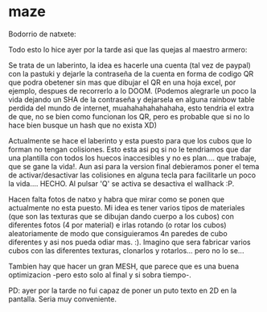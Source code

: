 # maze
Bodorrio de natxete:

Todo esto lo hice ayer por la tarde asi que las quejas al maestro armero:

Se trata de un laberinto, la idea es hacerle una cuenta (tal vez de paypal) con la pastuki y dejarle la contraseña de la cuenta en forma de codigo QR que podra obetener sin mas que dibujar el QR en una hoja excel, por ejemplo, despues de recorrerlo a lo DOOM. (Podemos alegrarle un poco la vida dejando un SHA de la contraseña y dejarsela en alguna rainbow table perdida del mundo de internet, muahahahahahahaha, esto tendria el extra de que, no se bien como funcionan los QR, pero es probable que si no lo hace bien busque un hash que no exista XD)

Actualmente se hace el laberinto y esta puesto para que los cubos que lo forman no tengan colisiones. Esto esta asi pq si no le tendriamos que dar una plantilla con todos los huecos inaccesibles y no es plan.... que trabaje, que se gane la vida!. Aun asi para la version final debieramos poner el tema de activar/desactivar las colisiones en alguna tecla para facilitarle un poco la vida.... HECHO. Al pulsar 'Q' se activa  se desactiva el wallhack :P.

Hacen falta fotos de natxo y habra que mirar como se ponen que actualmente no esta puesto. Mi idea es tener varios tipos de materiales (que son las texturas que se dibujan dando cuerpo a los cubos) con diferentes fotos (4 por material) e irlas rotando (o rotar los cubos) aleatoriamente de modo que consiguieramos 4n paredes de cubo diferentes y asi nos pueda odiar mas. :). Imagino que sera fabricar varios cubos con las diferentes texturas, clonarlos y rotarlos... pero no lo se...

Tambien hay que hacer un gran MESH, que parece que es una buena optimizacion -pero esto solo al final y si sobra tiempo-.

PD: ayer por la tarde no fui capaz de poner un puto texto en 2D en la pantalla. Seria muy conveniente.
